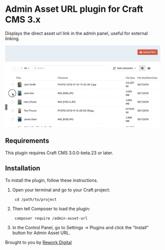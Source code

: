 # Admin Asset URL plugin for Craft CMS 3.x

Displays the direct asset url link in the admin panel, useful for external linking.

![Screenshot](resources/img/screenshot.gif)

## Requirements

This plugin requires Craft CMS 3.0.0-beta.23 or later.

## Installation

To install the plugin, follow these instructions.

1. Open your terminal and go to your Craft project:

        cd /path/to/project

2. Then tell Composer to load the plugin:

        composer require /admin-asset-url

3. In the Control Panel, go to Settings → Plugins and click the “Install” button for Admin Asset URL.

Brought to you by [Rework Digital](www.rework.digital)
